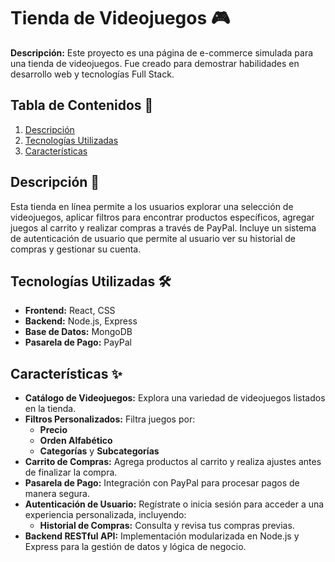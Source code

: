 # Tienda de Videojuegos 🎮

**Descripción:** Este proyecto es una página de e-commerce simulada para una tienda de videojuegos. Fue creado para demostrar habilidades en desarrollo web y tecnologías Full Stack.

## Tabla de Contenidos 📜
1. [Descripción](#descripción)
2. [Tecnologías Utilizadas](#tecnologías-utilizadas)
3. [Características](#características)

## Descripción 📝
Esta tienda en línea permite a los usuarios explorar una selección de videojuegos, aplicar filtros para encontrar productos específicos, agregar juegos al carrito y realizar compras a través de PayPal. Incluye un sistema de autenticación de usuario que permite al usuario ver su historial de compras y gestionar su cuenta.

## Tecnologías Utilizadas 🛠️
- **Frontend:** React, CSS
- **Backend:** Node.js, Express
- **Base de Datos:** MongoDB
- **Pasarela de Pago:** PayPal

## Características ✨
- **Catálogo de Videojuegos:** Explora una variedad de videojuegos listados en la tienda.
- **Filtros Personalizados:** Filtra juegos por:
  - **Precio**
  - **Orden Alfabético**
  - **Categorías** y **Subcategorías**
- **Carrito de Compras:** Agrega productos al carrito y realiza ajustes antes de finalizar la compra.
- **Pasarela de Pago:** Integración con PayPal para procesar pagos de manera segura.
- **Autenticación de Usuario:** Regístrate o inicia sesión para acceder a una experiencia personalizada, incluyendo:
  - **Historial de Compras:** Consulta y revisa tus compras previas.
- **Backend RESTful API:** Implementación modularizada en Node.js y Express para la gestión de datos y lógica de negocio.
